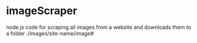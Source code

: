 # imageScraper
node.js code for scraping all images from a website and downloads them to a folder ./images/site-name/image#
